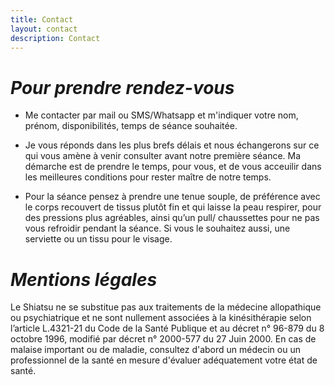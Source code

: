 ```yaml
---
title: Contact
layout: contact
description: Contact
---
```


# *Pour prendre rendez-vous*

- Me contacter par mail ou SMS/Whatsapp et m'indiquer votre nom, prénom, disponibilités, temps de séance souhaitée.

- Je vous réponds dans les plus brefs délais et nous échangerons sur ce qui vous amène à venir consulter avant notre première séance. Ma démarche est de prendre le temps, pour vous, et de vous acceuilir dans les meilleures conditions pour rester maître de notre temps.

- Pour la séance pensez à prendre une tenue souple, de préférence avec le corps recouvert de tissus plutôt fin et qui laisse la peau respirer, pour des pressions plus agréables, ainsi qu’un pull/ chaussettes pour ne pas vous refroidir pendant la séance. Si vous le souhaitez aussi, une serviette ou un tissu pour le visage.


# *Mentions légales*

Le Shiatsu ne se substitue pas aux traitements de la médecine allopathique ou psychiatrique et ne sont nullement associées à la kinésithérapie selon l’article L.4321-21 du Code de la Santé Publique et au décret n° 96-879 du 8 octobre 1996, modifié par décret n° 2000-577 du 27 Juin 2000.
En cas de malaise important ou de maladie, consultez d'abord un médecin ou un professionnel de la santé en mesure d'évaluer adéquatement votre état de santé.
